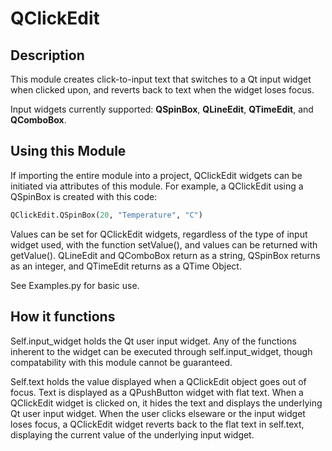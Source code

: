 # QClickEdit

## Description

This module creates click-to-input text that switches to a Qt input widget when clicked upon, and reverts back to text when the widget loses focus.

Input widgets currently supported: <b>QSpinBox</b>, <b>QLineEdit</b>, <b>QTimeEdit</b>, and <b>QComboBox</b>.

## Using this Module

If importing the entire module into a project, QClickEdit widgets can be initiated via attributes of this module. For example, a QClickEdit using a QSpinBox is created with this code:
```python
QClickEdit.QSpinBox(20, "Temperature", "C")
```

Values can be set for QClickEdit widgets, regardless of the type of input widget used, with the function setValue(), and values can be returned with getValue(). QLineEdit and QComboBox return as a string, QSpinBox returns as an integer, and QTimeEdit returns as a QTime Object.

See Examples.py for basic use.

## How it functions

Self.input_widget holds the Qt user input widget. Any of the functions inherent to the widget can be executed through self.input_widget, though compatability with this module cannot be guaranteed.

Self.text holds the value displayed when a QClickEdit object goes out of focus. Text is displayed as a QPushButton widget with flat text. When a QClickEdit widget is clicked on, it hides the text and displays the underlying Qt user input widget. When the user clicks elseware or the input widget loses focus, a QClickEdit widget reverts back to the flat text in self.text, displaying the current value of the underlying input widget.
